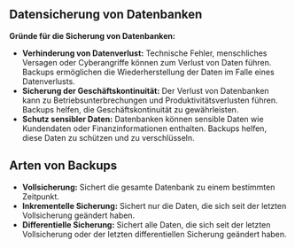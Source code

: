 ## Datensicherung von Datenbanken

**Gründe für die Sicherung von Datenbanken:**

- **Verhinderung von Datenverlust:** Technische Fehler, menschliches Versagen oder Cyberangriffe können zum Verlust von Daten führen. Backups ermöglichen die Wiederherstellung der Daten im Falle eines Datenverlusts.
- **Sicherung der Geschäftskontinuität:** Der Verlust von Datenbanken kann zu Betriebsunterbrechungen und Produktivitätsverlusten führen. Backups helfen, die Geschäftskontinuität zu gewährleisten.
- **Schutz sensibler Daten:** Datenbanken können sensible Daten wie Kundendaten oder Finanzinformationen enthalten. Backups helfen, diese Daten zu schützen und zu verschlüsseln.

## Arten von Backups

- **Vollsicherung:** Sichert die gesamte Datenbank zu einem bestimmten Zeitpunkt.
- **Inkrementelle Sicherung:** Sichert nur die Daten, die sich seit der letzten Vollsicherung geändert haben.
- **Differentielle Sicherung:** Sichert alle Daten, die sich seit der letzten Vollsicherung oder der letzten differentiellen Sicherung geändert haben.
